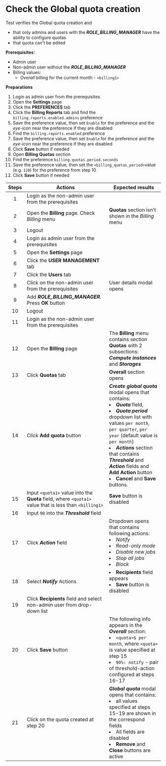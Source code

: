 # Check the Global quota creation

Test verifies the Global quota creation and
- that only admins and users with the ***ROLE_BILLING_MANAGER*** have the ability to configure quotas
- that quota can't be edited

**Prerequisites**:
- Admin user
- Non-admin user without the ***ROLE_BILLING_MANAGER***
- Billing values:
    - *Overall* billing for the current month - `<billing1>`

**Preparations**
1. Login as admin user from the prerequisites
2. Open the **Settings** page
3. Click the **PREFERENCES** tab
4. Click the **Billing Reports** tab and find the `billing.reports.enabled.admins` preference
5. Save the preference value, then set `Enable` for the preference and the *eye-icon* near the preference if they are disabled
6. Find the `billing.reports.enabled` preference
7. Save the preference value, then set `Enable` for the preference and the *eye-icon* near the preference if they are disabled
8. Click **Save** button if needed
9. Open **Billing Quotas** section
10. Find the preference `billing.quotas.period.seconds`
11. Save the preference value, then set the `<billing_quotas_period>`value (e.g. `120`) for the preference from step 10
12. Click **Save** button if needed

| Steps | Actions                                                                                                | Expected results                                                                                                                                                                                                                                                                                                                                      |
|:-----:|--------------------------------------------------------------------------------------------------------|-------------------------------------------------------------------------------------------------------------------------------------------------------------------------------------------------------------------------------------------------------------------------------------------------------------------------------------------------------|
|   1   | Login as the non-admin user from the prerequisites                                                     |                                                                                                                                                                                                                                                                                                                                                       |
|   2   | Open the **Billing** page. Check *Billing* menu                                                        | **Quotas** section isn't shown in the *Billing* menu                                                                                                                                                                                                                                                                                                  |
|   3   | Logout                                                                                                 |                                                                                                                                                                                                                                                                                                                                                       |
|   4   | Login as admin user from the prerequisites                                                             |                                                                                                                                                                                                                                                                                                                                                       |
|   5   | Open the **Settings** page                                                                             |                                                                                                                                                                                                                                                                                                                                                       |
|   6   | Click the **USER MANAGEMENT** tab                                                                      |                                                                                                                                                                                                                                                                                                                                                       |
|   7   | Click the **Users** tab                                                                                |                                                                                                                                                                                                                                                                                                                                                       |
|   8   | Click on the non-admin user from the prerequisites                                                     | User details modal opens                                                                                                                                                                                                                                                                                                                              |
|   9   | Add ***ROLE_BILLING_MANAGER***. Press **OK** button                                                    |                                                                                                                                                                                                                                                                                                                                                       |
|  10   | Logout                                                                                                 |                                                                                                                                                                                                                                                                                                                                                       |
|  11   | Login as the non-admin user from the prerequisites                                                     |                                                                                                                                                                                                                                                                                                                                                       |
|  12   | Open the **Billing** page                                                                              | The **Billing** menu contains section **Quotas** with 2 subsections: ***Compute instances*** and ***Storages***                                                                                                                                                                                                                                       |
|  13   | Click **Quotas** tab                                                                                   | **Overall** section opens                                                                                                                                                                                                                                                                                                                             |
|  14   | Click **Add quota** button                                                                             | ***Create global quota*** modal opens that contains: <li> ***Quota*** field, <li> ***Quota period*** dropdown list with values `per month`, `per quarter`, `per year` (default value is `per month`) <li> ***Actions*** section that contains ***Threshold*** and ***Action*** fields and **Add Action** button <li> **Cancel** and **Save** buttons. |
|  15   | Input `<quota1>` value into the **Quota** field, where `<quota1>` value that is less than `<billing1>` | **Save** button is disabled                                                                                                                                                                                                                                                                                                                           |
|  16   | Input `90` into the ***Threshold*** field                                                              |                                                                                                                                                                                                                                                                                                                                                       |
|  17   | Click ***Action*** field                                                                               | Dropdown opens that contains following actions: <li> *Notify* <li> *Read-only mode* <li> *Disable new jobs* <li> *Stop all jobs* <li> *Block*                                                                                                                                                                                                         |
|  18   | Select ***Notify*** Actions                                                                            | <li> **Recipients** field appears <li> **Save** button is disabled                                                                                                                                                                                                                                                                                    |
|  19   | Click **Recipients** field and select non-admin user from drop-down list                               |                                                                                                                                                                                                                                                                                                                                                       |
|  20   | Click **Save** button                                                                                  | The following info appears in the ***Overall*** section: <li> `<quota>$ per month`, where `<quota>` is value specified at step 15 <li> `90%: notify` - pair of threshold-action configured at steps 16-17                                                                                                                                             |
|  21   | Click on the quota created at step 20                                                                  | ***Global quota*** modal opens that contains: <li> all values specified at steps 15-19 are shown in the correspond fields <li> All fields are disabled <li> **Remove** and **Close** buttons are active                                                                                                                                               |
 